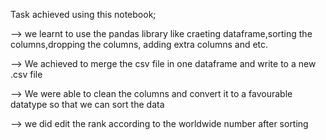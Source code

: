 Task achieved using this notebook;

--> we learnt to use the pandas library like craeting dataframe,sorting the columns,dropping the columns, adding extra columns and etc.

--> We achieved to merge the csv file in one dataframe and write to a new .csv file

--> We were able to clean the columns and convert it to a favourable datatype so that we can sort the data 

--> we did edit the rank according to the worldwide number after sorting